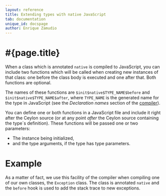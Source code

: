```yaml
---
layout: reference
title: Extending types with native JavaScript
tab: documentation
unique_id: docspage
author: Enrique Zamudio
---
```


# #{page.title}

When a class which is annotated `native` is compiled to JavaScript, you can include
two functions which will be called when creating new instances of that class: one
before the class body is executed and one after that. Both functions are optional.

The names of these functions are `$init$native$TYPE_NAME$before` and
`$init$native$TYPE_NAME$after`, where `TYPE_NAME` is the generated name for the type
in JavaScript (see the _Declaration names_ section of the [compiler](..)).

You can define one or both functions in a JavaScript file and include it right after
the Ceylon source (or at any point *after* the Ceylon source containing the type´s
definition). These functions will be passed one or two parameters:

* The instance being initialized,
* and the type arguments, if the type has type parameters.

# Example

As a matter of fact, we use this facility of the compiler when compiling one of our
own classes, the `Exception` class. The class is annotated `native` and the `before`
hook is used to add the stack trace to new exceptions.
